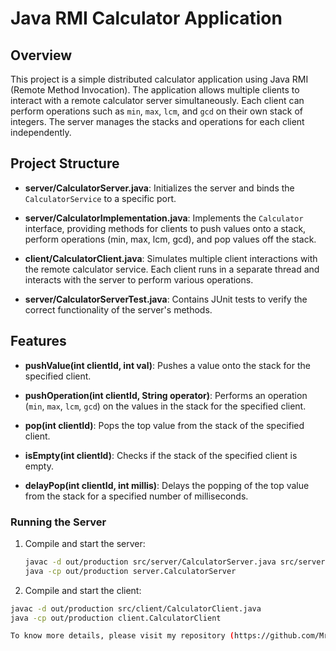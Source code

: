 # Java RMI Calculator Application

## Overview

This project is a simple distributed calculator application using Java RMI (Remote Method Invocation). The application allows multiple clients to interact with a remote calculator server simultaneously. Each client can perform operations such as `min`, `max`, `lcm`, and `gcd` on their own stack of integers. The server manages the stacks and operations for each client independently.

## Project Structure

- **server/CalculatorServer.java**: Initializes the server and binds the `CalculatorService` to a specific port.
 
- **server/CalculatorImplementation.java**: Implements the `Calculator` interface, providing methods for clients to push values onto a stack, perform operations (min, max, lcm, gcd), and pop values off the stack.

- **client/CalculatorClient.java**: Simulates multiple client interactions with the remote calculator service. Each client runs in a separate thread and interacts with the server to perform various operations.

- **server/CalculatorServerTest.java**: Contains JUnit tests to verify the correct functionality of the server's methods.

## Features

- **pushValue(int clientId, int val)**: Pushes a value onto the stack for the specified client.
 
- **pushOperation(int clientId, String operator)**: Performs an operation (`min`, `max`, `lcm`, `gcd`) on the values in the stack for the specified client.

- **pop(int clientId)**: Pops the top value from the stack of the specified client.
 
- **isEmpty(int clientId)**: Checks if the stack of the specified client is empty.
 
- **delayPop(int clientId, int millis)**: Delays the popping of the top value from the stack for a specified number of milliseconds.

### Running the Server

1. Compile and start the server:
   ```bash
   javac -d out/production src/server/CalculatorServer.java src/server/CalculatorImplementation.java
   java -cp out/production server.CalculatorServer

2. Compile and start the client:
 ```bash
 javac -d out/production src/client/CalculatorClient.java
 java -cp out/production client.CalculatorClient

To know more details, please visit my repository (https://github.com/Mredul-Eng/calculator-rmi.git)
